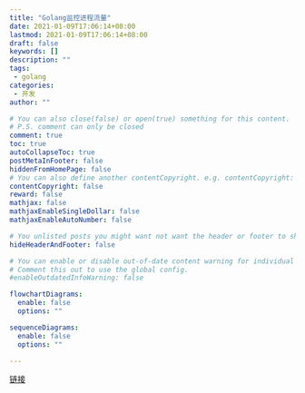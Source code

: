 ```yaml
---
title: "Golang监控进程流量"
date: 2021-01-09T17:06:14+08:00
lastmod: 2021-01-09T17:06:14+08:00
draft: false
keywords: []
description: ""
tags: 
 - golang
categories: 
 - 开发
author: ""

# You can also close(false) or open(true) something for this content.
# P.S. comment can only be closed
comment: true
toc: true
autoCollapseToc: true
postMetaInFooter: false
hiddenFromHomePage: false
# You can also define another contentCopyright. e.g. contentCopyright: "This is another copyright."
contentCopyright: false
reward: false
mathjax: false
mathjaxEnableSingleDollar: false
mathjaxEnableAutoNumber: false

# You unlisted posts you might want not want the header or footer to show
hideHeaderAndFooter: false

# You can enable or disable out-of-date content warning for individual post.
# Comment this out to use the global config.
#enableOutdatedInfoWarning: false

flowchartDiagrams:
  enable: false
  options: ""

sequenceDiagrams: 
  enable: false
  options: ""

---
```


<!--more-->
[链接](https://blog.csdn.net/ptmozhu/article/details/78743126)